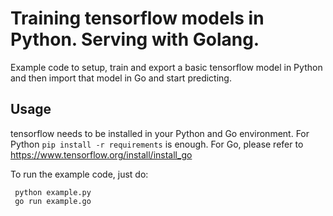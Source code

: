 # Training tensorflow models in Python. Serving with Golang.

Example code to setup, train and export a basic tensorflow model in Python and then import that model in Go and start predicting.


## Usage

tensorflow needs to be installed in your Python and Go environment. For Python `pip install -r requirements` is enough. For Go, please refer to https://www.tensorflow.org/install/install_go

To run the example code, just do:


     python example.py
     go run example.go
